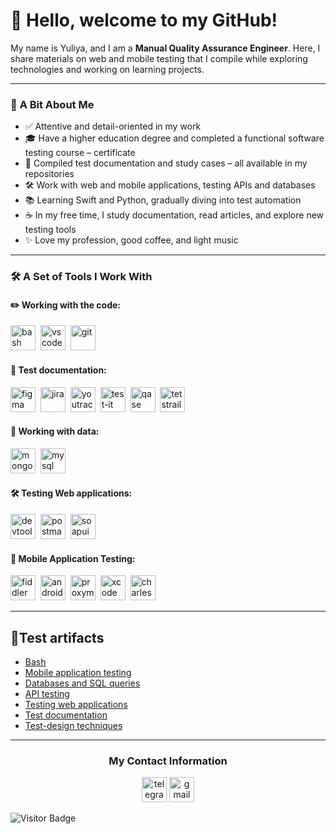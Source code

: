 
# 👋 Hello, welcome to my GitHub!



My name is Yuliуa, and I am a **Manual Quality Assurance Engineer**. Here, I share materials on web and mobile testing that I compile while exploring technologies and working on learning projects.

---

### 📝 **A Bit About Me**  
- ✅ Attentive and detail-oriented in my work
- 🎓 Have a higher education degree and completed a functional software testing course – certificate 
- 📂 Compiled test documentation and study cases – all available in my repositories
- 🛠 Work with web and mobile applications, testing APIs and databases  
- 📚 Learning Swift and Python, gradually diving into test automation
- ☕ In my free time, I study documentation, read articles, and explore new testing tools
- ✨ Love my profession, good coffee, and light music

---
 
### 🛠 **A Set of Tools I Work With**  

#### ✏️ Working with the code:
<div>
  <img src="https://upload.wikimedia.org/wikipedia/commons/thumb/4/4b/Bash_Logo_Colored.svg/1024px-Bash_Logo_Colored.svg.png?20180723054350" title="bash" alt="bash" width="40" height="40"/>&nbsp
  <img src="https://cdn.jsdelivr.net/gh/devicons/devicon/icons/vscode/vscode-original.svg" title="vscode" alt="vscode" width="40" height="40"/>&nbsp 
  <img src="https://cdn.jsdelivr.net/gh/devicons/devicon/icons/git/git-original.svg" title="git" alt="git" width="40" height="40"/>&nbsp
</div>

#### 📁 Test documentation:
<div>
  <img src="https://cdn.jsdelivr.net/gh/devicons/devicon/icons/figma/figma-original.svg" title="figma" alt="figma" width="40" height="40"/>&nbsp
  <img src="https://cdn.jsdelivr.net/gh/devicons/devicon/icons/jira/jira-original.svg" title="jira" alt="jira" width="40" height="40"/>&nbsp
  <img src="https://upload.wikimedia.org/wikipedia/commons/thumb/8/8d/YouTrack_Icon.svg/1024px-YouTrack_Icon.svg.png?20200803082248" title="youtrack" alt="youtrack" width="40" height="40"/>&nbsp
  <img src="https://docs.testit.software/images/testit_logo_icon_blue.png" title="test-it" alt="test-it" width="40" height="40"/>&nbsp
  <img src="https://luna1.co/eb0187.png" title="qase" alt="qase" width="40" height="40"/>&nbsp
 <img src="https://codahosted.io/packs/21236/unversioned/assets/LOGO/ba1091c59bab89cd2fd0f289622731fe16113d7b00905abe64759c313a4b73b76c1b0426076ed76cb74752234c734131df46992d5b8b48fc13e264240e4f7119f736cfeb64df36ded54b5cbf6198b9cadedf18dd0cac5c7dbcd16e6336c29363cd1292ba" title="testrail" alt="tetstrail" width="40" height="40"/>&nbsp
</div>

#### 💾 Working with data:
<div>
  <img src="https://cdn.jsdelivr.net/gh/devicons/devicon/icons/mongodb/mongodb-original.svg" title="mongodb" alt="mongodb" width="40" height="40"/>&nbsp
  <img src="https://cdn.jsdelivr.net/gh/devicons/devicon/icons/mysql/mysql-original.svg" title="mysql" alt="mysql" width="40" height="40"/>&nbsp
</div>

#### 🛠 Testing Web applications:
<div>
  <img src="https://d33wubrfki0l68.cloudfront.net/38b5c953a4667366685d55db55d057c86db1fc54/a0fdc/static/acae6b24d940347661ca901ea07f47c1/chrome-dev-logo-icon.png" title="devtools" alt="devtools" width="40" height="40"/>&nbsp
  <img src="https://seeklogo.com/images/P/postman-logo-0087CA0D15-seeklogo.com.png" title="postman" alt="postman" width="40" height="40"/>&nbsp
  <img src="https://static0.smartbear.co/smartbearbrand/media/images/home/soapui-icon.svg" title="soapui" alt="soapui" width="40" height="40"/>&nbsp
</div>

#### 📱 Mobile Application Testing:
<div>
  <img src="https://www.megaleechers.com/storage/Fiddler-Everywhere-Icon.png" title="fiddler" alt="fiddler" width="40" height="40"/>&nbsp
  <img src="https://cdn.jsdelivr.net/gh/devicons/devicon/icons/androidstudio/androidstudio-original.svg" title="android-studio" alt="android-studio" width="40" height="40"/>&nbsp
  <img src="https://pbs.twimg.com/profile_images/1589614420766126080/slAIVDtr_400x400.jpg" title="proxyman" alt="proxyman" width="40" height="40"/>&nbsp
  <img src="https://cdn.jsdelivr.net/gh/devicons/devicon/icons/xcode/xcode-original.svg" title="xcode" alt="xcode" width="40" height="40"/>&nbsp
  <img src="https://cdn.icon-icons.com/icons2/3053/PNG/512/charles_proxy_macos_bigsur_icon_190302.png" title="charles-proxy" alt="charles-proxy" width="40" height="40"/>&nbsp
</div>

---

<h2> 📝Test artifacts</h2>
<p> 
 <ul>
<li>  <a href="https://github.com/ukondral/git_bash">Bash</a>  </li>
<li>  <a href="https://github.com/ukondral/mobile">Mobile application testing</a>  </li>
<li>  <a href="https://github.com/ukondral/database"> Databases and SQL queries </a>   </li>
<li>  <a href="https://github.com/ukondral/api"> API testing </a>   </li>
<li>  <a href="https://github.com/ukondral/web"> Testing web applications </a>  </li>
<li>  <a href="https://github.com/ukondral/docs"> Test documentation </a>  </li>
<li>  <a href="https://github.com/ukondral/design"> Test-design techniques </a>  </li>
</ul>
</p>

---
</p>
<h3 align="center"> My Contact Information </h3>
<p align="center">
<a href="https://t.me/ukondral" target="_blank"><img src="https://cdn-icons-png.flaticon.com/512/2111/2111646.png" width="40" height="40" alt="telegram" /></a>   
<a href= "ukondral@gmail.com"><img src="https://img.icons8.com/?size=512&id=P7UIlhbpWzZm&format=png" width="40" height="40" alt="gmail"/></a>
</p>


![Visitor Badge](https://visitor-badge.laobi.icu/badge?page_id=ukondral)

